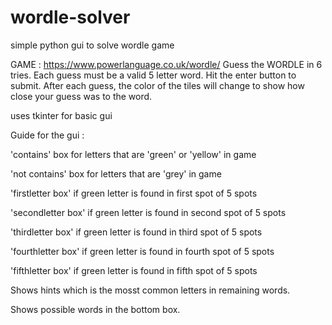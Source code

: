 # wordle-solver
simple python gui to solve wordle game

GAME : https://www.powerlanguage.co.uk/wordle/
Guess the WORDLE in 6 tries.
Each guess must be a valid 5 letter word. Hit the enter button to submit.
After each guess, the color of the tiles will change to show how close your guess was to the word.

uses tkinter for basic gui

Guide for the gui :

'contains' box for letters that are 'green' or 'yellow' in game

'not contains' box for letters that are 'grey' in game

'firstletter box' if green letter is found in first spot of 5 spots

'secondletter box' if green letter is found in second spot of 5 spots

'thirdletter box' if green letter is found in third spot of 5 spots

'fourthletter box' if green letter is found in fourth spot of 5 spots

'fifthletter box' if green letter is found in fifth spot of 5 spots

Shows hints which is the mosst common letters in remaining words.

Shows possible words in the bottom box.
